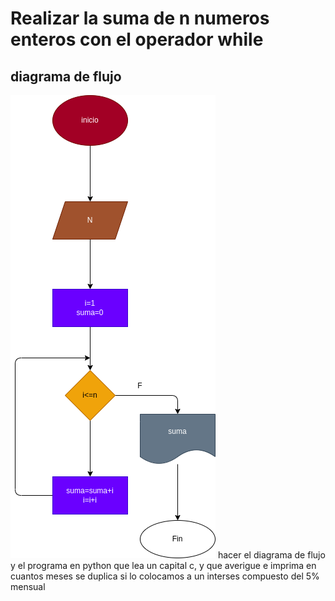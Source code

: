 # Realizar la suma de n numeros enteros con el operador while
## diagrama de flujo
![diagrama de flujo](diagrama.png "diagrama de flujo")
hacer el diagrama de flujo y el programa en python que lea un capital c, y que averigue e imprima en cuantos meses se duplica si lo colocamos a un interses compuesto del 5% mensual